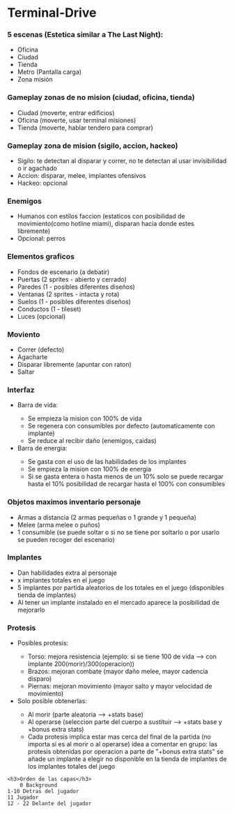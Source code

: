 # Terminal-Drive

<h3>5 escenas (Estetica similar a The Last Night):</h3>
	<ul>
		<li>Oficina</li>
		<li>Ciudad</li>
		<li>Tienda</li>
		<li>Metro (Pantalla carga)</li>
		<li>Zona misión</li>
	</ul>
	
<h3>Gameplay zonas de no mision (ciudad, oficina, tienda)</h3>
	<ul>
		<li>Ciudad (moverte, entrar edificios)</li>
		<li>Oficina (moverte, usar terminal misiones)</li>
		<li>Tienda (moverte, hablar tendero para comprar)</li>
	</ul>
	
<h3>Gameplay zona de mision (sigilo, accion, hackeo)</h3>
	<ul>
		<li>Sigilo: te detectan al disparar y correr, no te detectan al usar invisibilidad o ir agachado</li>
		<li>Accion: disparar, melee, implantes ofensivos</li>
		<li>Hackeo: opcional</li>
	</ul>
	
<h3>Enemigos</h3>
    <ul>
        <li>Humanos con estilos faccion (estaticos con posibilidad de movimiento(como hotline miami), disparan hacia donde estes libremente)</li>
        <li>Opcional: perros</li>
    </ul>

<h3>Elementos graficos</h3>
    <ul>
        <li>Fondos de escenario (a debatir)</li>
        <li>Puertas (2 sprites - abierto y cerrado)</li>
        <li>Paredes (1 - posibles diferentes diseños)</li>
        <li>Ventanas (2 sprites - intacta y rota)</li>
        <li>Suelos (1 - posibles diferentes diseños)</li>
        <li>Conductos (1 - tileset)</li>
        <li>Luces (opcional)</li>
    </ul>

<h3>Moviento</h3>
    <ul>    
        <li>Correr (defecto)</li>
        <li>Agacharte</li>
        <li>Disparar libremente (apuntar con raton)</li>
        <li>Saltar</li>
    </ul>    
        
<h3>Interfaz</h3>
	<ul>
        <li>Barra de vida:</li>
            <ul>    
                <li>Se empieza la mision con 100% de vida</li>
                <li>Se regenera con consumibles por defecto (automaticamente con implante)</li>
                <li>Se reduce al recibir daño (enemigos, caidas)</li>
            </ul>
        <li>Barra de energia:</li>
            <ul>
                <li>Se gasta con el uso de las habilidades de los implantes</li>
                <li>Se empieza la mision con 100% de energia</li>
                <li>Si se gasta entera o hasta menos de un 10% solo se puede recargar hasta el 10% posibilidad de recargar hasta el 100% con consumibles</li>
            </ul>    
    </ul>
	
<h3>Objetos maximos inventario personaje</h3>
    <ul>   
        <li>Armas a distancia (2 armas pequeñas o 1 grande y 1 pequeña)</li>
        <li>Melee (arma melee o puños)</li>
        <li>1 consumible (se puede soltar o si no se tiene por soltarlo o por usarlo se pueden recoger del escenario)</li>
    </ul>
        
<h3>Implantes</h3>
	<ul>
        <li>Dan habilidades extra al personaje</li>
        <li>x implantes totales en el juego</li>
        <li>5 implantes por partida aleatorios de los totales en el juego (disponibles tienda de implantes)</li>
        <li>Al tener un implante instalado en el mercado aparece la posibilidad de mejorarlo</li>
    </ul>

<h3>Protesis</h3>
    <ul>    
        <li>Posibles protesis:</li>
            <ul>
                <li>Torso: mejora resistencia (ejemplo: si se tiene 100 de vida --> con implante 200(morir)/300(operacion))</li>
                <li>Brazos: mejoran combate (mayor daño melee, mayor cadencia disparo)</li>
                <li>Piernas: mejoran movimiento (mayor salto y mayor velocidad de movimiento)</li>
            </ul>
        <li>Solo posible obtenerlas:</li>
            <ul>
                <li>Al morir (parte aleatoria --> +stats base)</li>
                <li>Al operarse (seleccion parte del cuerpo a sustituir --> +stats base y +bonus extra stats)</li>
                <li>Cada protesis implica estar mas cerca del final de la partida (no importa si es al morir o al operarse)
                idea a comentar en grupo: las protesis obtenidas por operacion a parte de "+bonus extra stats" se añade un implante a elegir no disponible en   la tienda de implantes de los implantes totales del juego</li>
            </ul>
    </ul>   
    
    <h3>Orden de las capas</h3>
    	0 Background
	1-10 Detras del jugador
	11 Jugador
	12 - 22 Delante del jugador 
    
